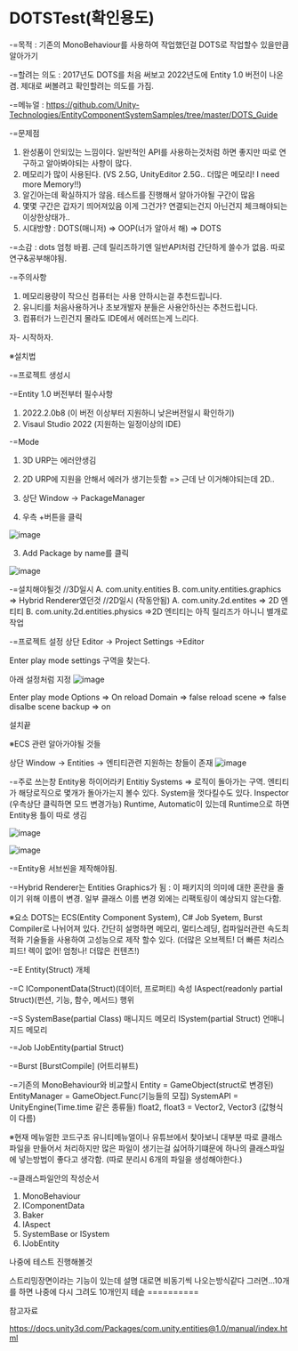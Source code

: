 # DOTSTest(확인용도)

-=목적 : 기존의 MonoBehaviour를 사용하여 작업했던걸 DOTS로 작업할수 있을만큼 알아가기

-=할려는 의도 : 2017년도 DOTS를 처음 써보고 2022년도에 Entity 1.0 버전이 나온겸. 제대로 써볼려고 확인할려는 의도를 가짐.

-=메뉴얼 : https://github.com/Unity-Technologies/EntityComponentSystemSamples/tree/master/DOTS_Guide

-=문제점

1. 완성품이 안되있는 느낌이다. 일반적인 API를 사용하는것처럼 하면 좋지만 따로 연구하고 알아봐야되는 사항이 많다.
2. 메모리가 많이 사용된다. (VS 2.5G, UnityEditor 2.5G.. 더많은 메모리! I need more Memory!!)
3. 알긴아는데 확실하지가 않음. 테스트를 진행해서 알아가야될 구간이 많음
4. 몇몇 구간은 갑자기 띄어져있음  이게 그건가? 연결되는건지 아닌건지 체크해야되는 이상한상태가..
5. 시대방향 : DOTS(매니저) => OOP(너가 알아서 해) => DOTS

-=소감 : dots 엄청 바뀜. 근데 릴리즈하기엔 일반API처럼 간단하게 쓸수가 없음. 따로 연구&공부해야됨.

-=주의사항 
1. 메모리용량이 작으신 컴퓨터는 사용 안하시는걸 추천드립니다.
2. 유니티를 처음사용하거나 초보개발자 분들은 사용안하신는 추천드립니다.
3. 컴퓨터가 느린건지 몰라도 IDE에서 에러뜨는게 느리다.


자- 시작하자.

※설치법

-=프로젝트 생성시

-=Entity 1.0 버전부터 필수사항

1. 2022.2.0b8 (이 버전 이상부터 지원하니 낮은버전일시 확인하기)
2. Visaul Studio 2022 (지원하는 일정이상의 IDE)

-=Mode
1. 3D URP는 에러안생김 
2. 2D URP에 지원을 안해서 에러가 생기는듯함 => 근데 난 이거해야되는데 2D..


1. 상단 Window -> PackageManager 
2. 우측 +버튼을 클릭

![image](https://user-images.githubusercontent.com/44671731/206753074-023c87b1-d013-400f-80f3-c7a087475295.png)

3. Add Package by name를 클릭

![image](https://user-images.githubusercontent.com/44671731/206753411-f46dc45a-bc0c-46e3-b66f-e145a75c0346.png)

-=설치해야될것
//3D일시 
A. com.unity.entities
B. com.unity.entities.graphics  => Hybrid Renderer였던것
//2D일시 (작동안됨)
A. com.unity.2d.entites => 2D 엔티티
B. com.unity.2d.entities.physics =>2D 엔티티는 아직 릴리즈가 아니니 별개로 작업

-=프로젝트 설정
상단 Editor -> Project Settings ->Editor

Enter play mode settings  구역을 찾는다.

아래 설정처럼 지정
![image](https://user-images.githubusercontent.com/44671731/206756140-d4eb78cd-a988-419e-a88a-f18b9a063c95.png)

Enter play mode Options => On
reload Domain => false
reload scene => false
disalbe scene backup => on

설치끝


※ECS 관련 알아가야될 것들

상단 Window -> Entities -> 엔티티관련 지원하는 창들이 존재
![image](https://user-images.githubusercontent.com/44671731/206759145-74f94241-6425-4112-9699-b462e4b7db48.png)

-=주로 쓰는창
Entity용 하이어라키
Entitiy Systems => 로직이 돌아가는 구역. 엔티티가 해당로직으로 몇개가 돌아가는지 볼수 있다. System을 껏다킬수도 있다.
Inspector (우측상단 클릭하면 모드 변경가능)
Runtime, Automatic이 있는데 Runtime으로 하면 Entity용 틀이 따로 생김

![image](https://user-images.githubusercontent.com/44671731/206759368-f4782029-7406-4235-aa75-6caa6945b3ff.png)

![image](https://user-images.githubusercontent.com/44671731/206759558-10add7cd-4830-4627-ae01-17ed5f856626.png)

-=Entity용 서브씬을 제작해야됨.

-=Hybrid Renderer는 Entities Graphics가 됨 : 이 패키지의 의미에 대한 혼란을 줄이기 위해 이름이 변경. 일부 클래스 이름 변경 외에는 리팩토링이 예상되지 않는다함.

※요소
DOTS는 ECS(Entity Component System), C# Job Syetem, Burst Compiler로 나뉘어져 있다.
간단히 설명하면 메모리, 멀티스레딩, 컴파일러관련 속도최적화 기술들을 사용하여 고성능으로 제작 할수 있다.
(더많은 오브젝트! 더 빠른 처리스피드! 렉이 없어! 엄청나! 더많은 컨텐츠!)


-=E
Entity(Struct) 개체

-=C
IComponentData(Struct)(데이터, 프로퍼티) 속성
IAspect(readonly partial Struct)(펀션, 기능, 함수, 메서드) 행위

-=S
SystemBase(partial Class) 매니지드 메모리
ISystem(partial Struct) 언매니지드 메모리

-=Job
IJobEntity(partial Struct)

-=Burst
[BurstCompile] (어트리뷰트)



-=기존의 MonoBehaviour와 비교할시
Entity = GameObject(struct로 변경된)
EntityManager = GameObject.Func(기능들의 모집)
SystemAPI = UnityEngine(Time.time 같은 종류들)
float2, float3 = Vector2, Vector3 (값형식이 다름)


※현재 메뉴얼한 코드구조
유니티메뉴얼이나 유튜브에서 찾아보니 대부분 따로 클래스파일을 만들어서 처리하지만 많은 파일이 생기는걸 싫어하기떄문에
하나의 클래스파일에 넣는방법이 좋다고 생각함. (따로 분리시 6개의 파일을 생성해야한다.)

-=클래스파일안의 작성순서
1. MonoBehaviour
2. IComponentData
3. Baker 
4. IAspect
5. SystemBase or ISystem
6. IJobEntity





















나중에 테스트 진행해볼것



스트리밍장면이라는 기능이 있는데 설명 대로면 비동기씩 나오는방식같다
그러면...10개를 하면 나중에 다시 그려도 10개인지 테슽 ==========



















참고자료

https://docs.unity3d.com/Packages/com.unity.entities@1.0/manual/index.html



